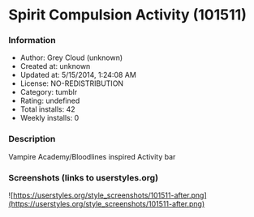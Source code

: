 # Spirit Compulsion Activity (101511)

### Information
- Author: Grey Cloud (unknown)
- Created at: unknown
- Updated at: 5/15/2014, 1:24:08 AM
- License: NO-REDISTRIBUTION
- Category: tumblr
- Rating: undefined
- Total installs: 42
- Weekly installs: 0


### Description
Vampire Academy/Bloodlines inspired Activity bar


### Screenshots (links to userstyles.org)
![https://userstyles.org/style_screenshots/101511-after.png](https://userstyles.org/style_screenshots/101511-after.png)


